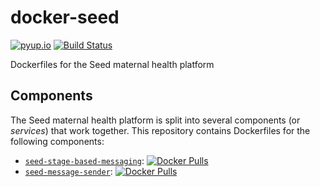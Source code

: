 # docker-seed

[![pyup.io](https://pyup.io/repos/github/praekeltfoundation/docker-seed/shield.svg)](https://pyup.io/repos/github/praekeltfoundation/docker-seed/)
[![Build Status](https://travis-ci.org/praekeltfoundation/docker-seed.svg?branch=master)](https://travis-ci.org/praekeltfoundation/docker-seed)

Dockerfiles for the Seed maternal health platform

## Components
The Seed maternal health platform is split into several components (or *services*) that work together. This repository contains Dockerfiles for the following components:
* [`seed-stage-based-messaging`](https://github.com/praekelt/seed-stage-based-messaging): [![Docker Pulls](https://img.shields.io/docker/pulls/praekeltfoundation/seed-stage-based-messaging.svg)](https://hub.docker.com/r/praekeltfoundation/seed-stage-based-messaging/)
* [`seed-message-sender`](https://github.com/praekelt/seed-message-sender): [![Docker Pulls](https://img.shields.io/docker/pulls/praekeltfoundation/seed-message-sender.svg)](https://hub.docker.com/r/praekeltfoundation/seed-message-sender/)

